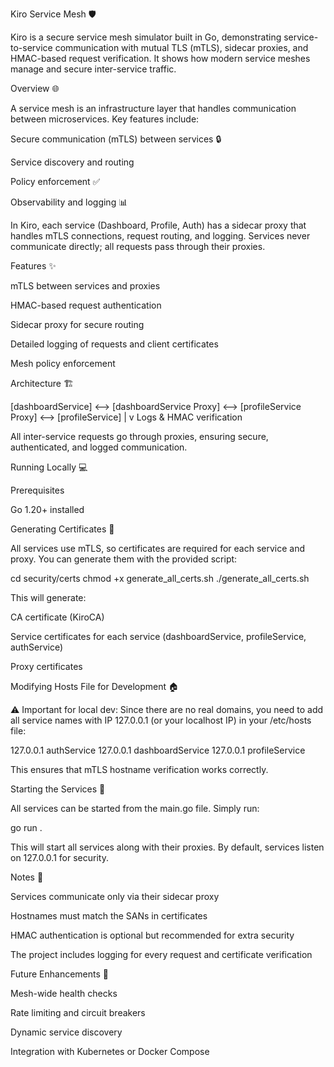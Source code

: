 Kiro Service Mesh 🛡️

Kiro is a secure service mesh simulator built in Go, demonstrating service-to-service communication with mutual TLS (mTLS), sidecar proxies, and HMAC-based request verification. It shows how modern service meshes manage and secure inter-service traffic.

Overview 🌐

A service mesh is an infrastructure layer that handles communication between microservices. Key features include:

Secure communication (mTLS) between services 🔒

Service discovery and routing

Policy enforcement ✅

Observability and logging 📊


In Kiro, each service (Dashboard, Profile, Auth) has a sidecar proxy that handles mTLS connections, request routing, and logging. Services never communicate directly; all requests pass through their proxies.

Features ✨

mTLS between services and proxies

HMAC-based request authentication

Sidecar proxy for secure routing

Detailed logging of requests and client certificates

Mesh policy enforcement


Architecture 🏗️

[dashboardService] <--> [dashboardService Proxy] <--> [profileService Proxy] <--> [profileService]
                            |
                            v
                  Logs & HMAC verification

All inter-service requests go through proxies, ensuring secure, authenticated, and logged communication.

Running Locally 💻

Prerequisites

Go 1.20+ installed


Generating Certificates 🔑

All services use mTLS, so certificates are required for each service and proxy. You can generate them with the provided script:

cd security/certs
chmod +x generate_all_certs.sh
./generate_all_certs.sh

This will generate:

CA certificate (KiroCA)

Service certificates for each service (dashboardService, profileService, authService)

Proxy certificates


Modifying Hosts File for Development 🏠

⚠️ Important for local dev: Since there are no real domains, you need to add all service names with IP 127.0.0.1 (or your localhost IP) in your /etc/hosts file:

127.0.0.1 authService
127.0.0.1 dashboardService
127.0.0.1 profileService

This ensures that mTLS hostname verification works correctly.

Starting the Services 🚀

All services can be started from the main.go file. Simply run:

go run .

This will start all services along with their proxies. By default, services listen on 127.0.0.1 for security.

Notes 📝

Services communicate only via their sidecar proxy

Hostnames must match the SANs in certificates

HMAC authentication is optional but recommended for extra security

The project includes logging for every request and certificate verification


Future Enhancements 🚧

Mesh-wide health checks

Rate limiting and circuit breakers

Dynamic service discovery

Integration with Kubernetes or Docker Compose


